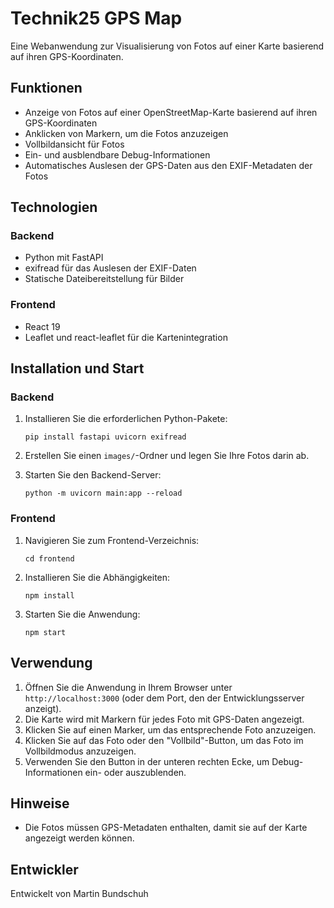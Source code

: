 # Technik25 GPS Map

Eine Webanwendung zur Visualisierung von Fotos auf einer Karte basierend auf ihren GPS-Koordinaten.

## Funktionen

- Anzeige von Fotos auf einer OpenStreetMap-Karte basierend auf ihren GPS-Koordinaten
- Anklicken von Markern, um die Fotos anzuzeigen
- Vollbildansicht für Fotos
- Ein- und ausblendbare Debug-Informationen
- Automatisches Auslesen der GPS-Daten aus den EXIF-Metadaten der Fotos

## Technologien

### Backend
- Python mit FastAPI
- exifread für das Auslesen der EXIF-Daten
- Statische Dateibereitstellung für Bilder

### Frontend
- React 19
- Leaflet und react-leaflet für die Kartenintegration

## Installation und Start

### Backend

1. Installieren Sie die erforderlichen Python-Pakete:
   ```
   pip install fastapi uvicorn exifread
   ```

2. Erstellen Sie einen `images/`-Ordner und legen Sie Ihre Fotos darin ab.

3. Starten Sie den Backend-Server:
   ```
   python -m uvicorn main:app --reload
   ```

### Frontend

1. Navigieren Sie zum Frontend-Verzeichnis:
   ```
   cd frontend
   ```

2. Installieren Sie die Abhängigkeiten:
   ```
   npm install
   ```

3. Starten Sie die Anwendung:
   ```
   npm start
   ```

## Verwendung

1. Öffnen Sie die Anwendung in Ihrem Browser unter `http://localhost:3000` (oder dem Port, den der Entwicklungsserver anzeigt).
2. Die Karte wird mit Markern für jedes Foto mit GPS-Daten angezeigt.
3. Klicken Sie auf einen Marker, um das entsprechende Foto anzuzeigen.
4. Klicken Sie auf das Foto oder den "Vollbild"-Button, um das Foto im Vollbildmodus anzuzeigen.
5. Verwenden Sie den Button in der unteren rechten Ecke, um Debug-Informationen ein- oder auszublenden.

## Hinweise

- Die Fotos müssen GPS-Metadaten enthalten, damit sie auf der Karte angezeigt werden können.

## Entwickler

Entwickelt von Martin Bundschuh 